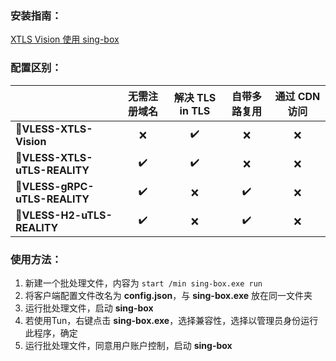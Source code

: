 ### 安装指南：

[XTLS Vision 使用 sing-box](https://github.com/chika0801/sing-box-install)

### **配置区别：** 

| | 无需注册域名 | 解决 TLS in TLS | 自带多路复用 | 通过 CDN 访问 |
| :--- | :---: | :---: | :---: | :---: |
| :rocket:**VLESS-XTLS-Vision** | :x: | :heavy_check_mark: | :x: | :x: |
| :rocket:**VLESS-XTLS-uTLS-REALITY** | :heavy_check_mark: | :heavy_check_mark: | :x: | :x: |
| :rocket:**VLESS-gRPC-uTLS-REALITY** | :heavy_check_mark: | :x: | :heavy_check_mark: | :x: |
| :rocket:**VLESS-H2-uTLS-REALITY** | :heavy_check_mark: | :x: | :heavy_check_mark: | :x: |

### 使用方法：

1. 新建一个批处理文件，内容为 `start /min sing-box.exe run`
2. 将客户端配置文件改名为 **config.json**，与 **sing-box.exe** 放在同一文件夹
3. 运行批处理文件，启动 **sing-box**
4. 若使用Tun，右键点击 **sing-box.exe**，选择兼容性，选择以管理员身份运行此程序，确定
5. 运行批处理文件，同意用户账户控制，启动 **sing-box**
